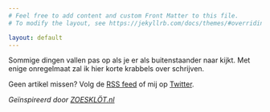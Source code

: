 ```yaml
---
# Feel free to add content and custom Front Matter to this file.
# To modify the layout, see https://jekyllrb.com/docs/themes/#overriding-theme-defaults

layout: default
---
```


Sommige dingen vallen pas op als je er als buitenstaander naar kijkt. Met enige onregelmaat zal ik hier korte krabbels over schrijven.

Geen artikel missen? Volg de [RSS feed](/feed/) of mij op [Twitter](https://twitter.com/Roald87).

_Geïnspireerd door [ZOESKLÖT.nl](https://www.zoesklot.nl/)_
